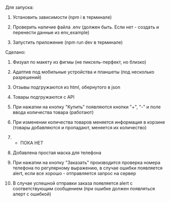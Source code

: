 Для запуска:

1. Установить зависимости (npm i в терминале)

2. Проверить наличие файла .env (должен быть. Если нет - создать и перенести данные из env_example)

3. Запустить приложение (npm run dev в терминале)

Сделано:

1. Физуал по макету из фигмы (не пиксель-перфект, но близко)

2. Адаптив под мобильные устройства и планшеты (под несколько разрешений)

3. Отзывы подгружаются из html, обернутого в json

4. Товары подгружаются с API

5. При нажатии на кнопку "Купить" появляются кнопки "+", "-" и поле ввода количества товара (работают)

6. При изменении количества товаров меняется информация в корзине (товары добавляются и пропадают, меняется их количество)

7. - ПОКА НЕТ

8. Добавлена простая маска для телефона

9. При нажатии на кнопку "Заказать" производится проверка номера телефона по регулярному выражению, в случае ошибки появляется alert, если все хорошо - отправляется запрос на сервер

10. В случае успешной отправки заказа появляется alert с соответствующим сообщением (при ошибке должен появляться алерт с ошибкой)
